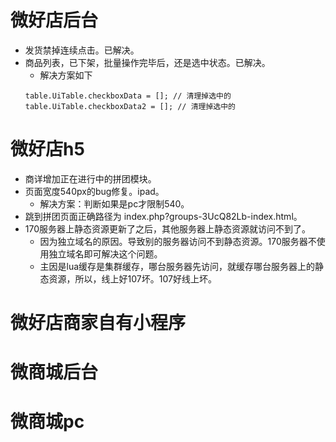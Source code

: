 # 微好店后台
* 发货禁掉连续点击。已解决。
* 商品列表，已下架，批量操作完毕后，还是选中状态。已解决。
    - 解决方案如下
    ```
    table.UiTable.checkboxData = []; // 清理掉选中的
    table.UiTable.checkboxData2 = []; // 清理掉选中的
    ```

# 微好店h5
* 商详增加正在进行中的拼团模块。
* 页面宽度540px的bug修复。ipad。
    - 解决方案：判断如果是pc才限制540。
* 跳到拼团页面正确路径为 index.php?groups-3UcQ82Lb-index.html。
* 170服务器上静态资源更新了之后，其他服务器上静态资源就访问不到了。
    - 因为独立域名的原因。导致别的服务器访问不到静态资源。170服务器不使用独立域名即可解决这个问题。
    - 主因是lua缓存是集群缓存，哪台服务器先访问，就缓存哪台服务器上的静态资源，所以，线上好107坏。107好线上坏。

# 微好店商家自有小程序

# 微商城后台

# 微商城pc
